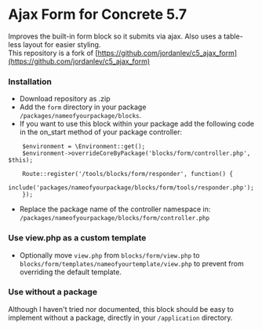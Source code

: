 Ajax Form for Concrete 5.7
=============================================

Improves the built-in form block so it submits via ajax. Also uses a table-less layout for easier styling.<br>
This repository is a fork of [https://github.com/jordanlev/c5_ajax_form](https://github.com/jordanlev/c5_ajax_form)

### Installation
* Download repository as .zip
* Add the `form` directory in your package `/packages/nameofyourpackage/blocks`.
* If you want to use this block within your package add the following code in the on_start method of your package controller:

```
    $environment = \Environment::get();
    $environment->overrideCoreByPackage('blocks/form/controller.php', $this);

    Route::register('/tools/blocks/form/responder', function() {
      include('packages/nameofyourpackage/blocks/form/tools/responder.php');
    });
```

* Replace the package name of the controller namespace in: `/packages/nameofyourpackage/blocks/form/controller.php`

### Use view.php as a custom template
* Optionally move `view.php` from `blocks/form/view.php` to `blocks/form/templates/nameofyourtemplate/view.php` to prevent from overriding the default template.

### Use without a package

Although I haven't tried nor documented, this block should be easy to implement without a package, directly in your `/application` directory.
